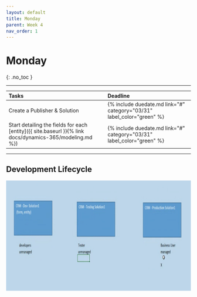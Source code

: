 ```yaml
---
layout: default
title: Monday
parent: Week 4
nav_order: 1
---
```


# Monday
{: .no_toc }

---

| Tasks | Deadline |
|:-|:-|
| Create a Publisher & Solution | {% include duedate.md link="#" category="03/31" label_color="green" %} |
| Start detailing the fields for each [entity]({{ site.baseurl }}{% link docs/dynamics-365/modeling.md %}) | {% include duedate.md link="#" category="03/31" label_color="green" %} |

---

## Development Lifecycle

<img src='/assets/images/lifecycle.png' height='300px'>